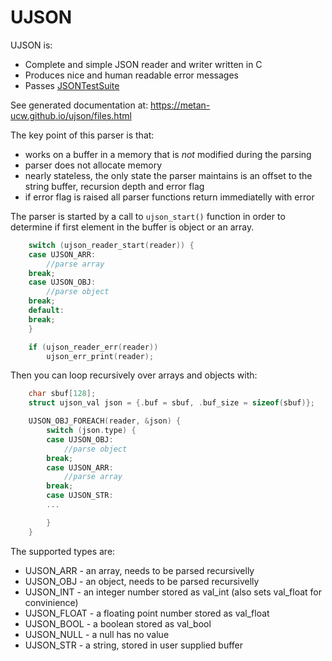 UJSON
=====

UJSON is:

- Complete and simple JSON reader and writer written in C
- Produces nice and human readable error messages
- Passes [JSONTestSuite](https://github.com/nst/JSONTestSuite)

See generated documentation at: https://metan-ucw.github.io/ujson/files.html

The key point of this parser is that:

- works on a buffer in a memory that is _not_ modified during the parsing
- parser does not allocate memory
- nearly stateless, the only state the parser maintains is an offset to the
  string buffer, recursion depth and error flag
- if error flag is raised all parser functions return immediatelly with error

The parser is started by a call to `ujson_start()` function in order to
determine if first element in the buffer is object or an array.

```c
	switch (ujson_reader_start(reader)) {
	case UJSON_ARR:
		//parse array
	break;
	case UJSON_OBJ:
		//parse object
	break;
	default:
	break;
	}

	if (ujson_reader_err(reader))
		ujson_err_print(reader);

```

Then you can loop recursively over arrays and objects with:

```c
	char sbuf[128];
	struct ujson_val json = {.buf = sbuf, .buf_size = sizeof(sbuf)};

	UJSON_OBJ_FOREACH(reader, &json) {
		switch (json.type) {
		case UJSON_OBJ:
			//parse object
		break;
		case UJSON_ARR:
			//parse array
		break;
		case UJSON_STR:
		...

		}
	}
```


The supported types are:

* UJSON\_ARR - an array, needs to be parsed recursivelly
* UJSON\_OBJ - an object, needs to be parsed recursivelly
* UJSON\_INT - an integer number stored as val\_int (also sets val\_float for convinience)
* UJSON\_FLOAT - a floating point number stored as val\_float
* UJSON\_BOOL - a boolean stored as val\_bool
* UJSON\_NULL - a null has no value
* UJSON\_STR - a string, stored in user supplied buffer
